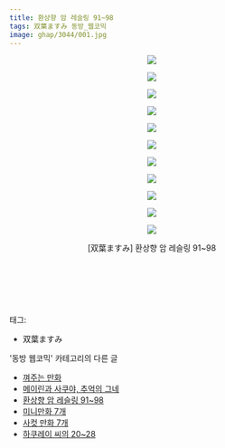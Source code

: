 ```yaml
---
title: 환상향 암 레슬링 91~98
tags: 双葉ますみ 동방_웹코믹
image: ghap/3044/001.jpg
---
```

<div class="article">
<p style="text-align: center; clear: none; float: none;"><img src="{{ site.nasurl }}/ghap/3044/001.jpg"/></p>
<p style="text-align: center; clear: none; float: none;"><img src="{{ site.nasurl }}/ghap/3044/002.jpg"/></p>
<p style="text-align: center; clear: none; float: none;"><img src="{{ site.nasurl }}/ghap/3044/003.jpg"/></p>
<p style="text-align: center; clear: none; float: none;"><img src="{{ site.nasurl }}/ghap/3044/004.jpg"/></p>
<p style="text-align: center; clear: none; float: none;"><img src="{{ site.nasurl }}/ghap/3044/005.jpg"/></p>
<p style="text-align: center; clear: none; float: none;"><img src="{{ site.nasurl }}/ghap/3044/006.jpg"/></p>
<p style="text-align: center; clear: none; float: none;"><img src="{{ site.nasurl }}/ghap/3044/007.jpg"/></p>
<p style="text-align: center; clear: none; float: none;"><img src="{{ site.nasurl }}/ghap/3044/008.jpg"/></p>
<p style="text-align: center; clear: none; float: none;"><img src="{{ site.nasurl }}/ghap/3044/009.jpg"/></p>
<p style="text-align: center; clear: none; float: none;"><img src="{{ site.nasurl }}/ghap/3044/010.jpg"/></p>
<p style="text-align: center; clear: none; float: none;"><img src="{{ site.nasurl }}/ghap/3044/011.jpg"/></p>
<p style="text-align: center; clear: none; float: none;">[双葉ますみ] 환상향 암 레슬링 91~98</p>
<p style="text-align: center; clear: none; float: none;"><br/></p>
<p style="text-align: center; clear: none; float: none;"><br/></p>
<p><br/></p>
</div><div class="tagTrail">
<p>태그: </p>
<ul>
<li>双葉ますみ</li>
</ul>
</div><div class="another">
<p>'동방 웹코믹' 카테고리의 다른 글</p>
<ul>
<li><a href="/2017-01-03-ghap_3051">껴주는 만화</a></li>
<li><a href="/2017-01-01-ghap_3046">메이린과 사쿠야, 추억의 그네</a></li>
<li><a href="/2017-01-01-ghap_3044">환상향 암 레슬링 91~98</a></li>
<li><a href="/2017-01-01-ghap_3043">미니만화 7개</a></li>
<li><a href="/2017-01-01-ghap_3041">사컷 만화 7개</a></li>
<li><a href="/2017-01-01-ghap_3040">하쿠레이 씨의 20~28</a></li>
</ul>
</div><div class="cb_module cb_fluid">
<div class="cb_wrt cb_profile">
</div><!-- commentList close -->
</div>